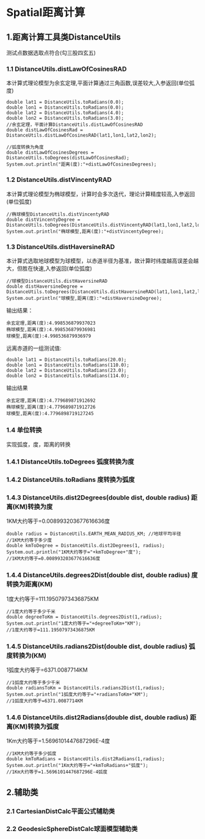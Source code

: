 # Spatial距离计算
## 1.距离计算工具类DistanceUtils
测试点数据选取点符合(勾三股四玄五)
### 1.1 DistanceUtils.distLawOfCosinesRAD
本计算式理论模型为余玄定理,平面计算通过三角函数,误差较大,入参返回(单位弧度)
```
double lat1 = DistanceUtils.toRadians(0.0);
double lon1 = DistanceUtils.toRadians(0.0);
double lat2 = DistanceUtils.toRadians(4.0);
double lon2 = DistanceUtils.toRadians(3.0);
//余玄定理，平面计算DistanceUtils.distLawOfCosinesRAD
double distLawOfCosinesRad = DistanceUtils.distLawOfCosinesRAD(lat1,lon1,lat2,lon2);

//弧度转换为角度
double distLawOfCosinesDegrees = DistanceUtils.toDegrees(distLawOfCosinesRad);
System.out.println("距离(度):"+distLawOfCosinesDegrees);
```
### 1.2 DistanceUtils.distVincentyRAD
本计算式理论模型为椭球模型，计算时会多次迭代，理论计算精度较高,入参返回(单位弧度)
```
//椭球模型DistanceUtils.distVincentyRAD
double distVincentyDegree = DistanceUtils.toDegrees(DistanceUtils.distVincentyRAD(lat1,lon1,lat2,lon2));
System.out.println("椭球模型,距离(度):"+distVincentyDegree);
```
### 1.3 DistanceUtils.distHaversineRAD
本计算式选取地球模型为球模型，以赤道半径为基准，故计算时纬度越高误差会越大，但胜在快速,入参返回(单位弧度)
```
//球模型DistanceUtils.distHaversineRAD
double distHaversineDegree = DistanceUtils.toDegrees(DistanceUtils.distHaversineRAD(lat1,lon1,lat2,lon2));
System.out.println("球模型,距离(度):"+distHaversineDegree);
```
输出结果：
```
余玄定理,距离(度):4.998536879937023
椭球模型,距离(度):4.998536879936981
球模型,距离(度):4.998536879936979
```
远离赤道的一组测试值:
```
double lat1 = DistanceUtils.toRadians(20.0);
double lon1 = DistanceUtils.toRadians(110.0);
double lat2 = DistanceUtils.toRadians(23.0);
double lon2 = DistanceUtils.toRadians(114.0);
```
输出结果
```
余玄定理,距离(度):4.779689871912692
椭球模型,距离(度):4.779689871912726
球模型,距离(度):4.7796898719127245
```
### 1.4 单位转换
实现弧度，度，距离的转换
### 1.4.1 DistanceUtils.toDegrees 弧度转换为度
### 1.4.2 DistanceUtils.toRadians 度转换为弧度
### 1.4.3 DistanceUtils.dist2Degrees(double dist, double radius) 距离(KM)转换为度
1KM大约等于=0.008993203677616636度
```
double radius = DistanceUtils.EARTH_MEAN_RADIUS_KM; //地球平均半径
//1KM大约等于多少度
double kmToDegree = DistanceUtils.dist2Degrees(1, radius);
System.out.println("1KM大约等于="+kmToDegree+"度");
//1KM大约等于=0.008993203677616636度
```
### 1.4.4 DistanceUtils.degrees2Dist(double dist, double radius) 度转换为距离(KM)
1度大约等于=111.19507973436875KM
```
//1度大约等于多少千米
double degreeToKm = DistanceUtils.degrees2Dist(1,radius);
System.out.println("1度大约等于="+degreeToKm+"KM");
//1度大约等于=111.19507973436875KM
```
### 1.4.5 DistanceUtils.radians2Dist(double dist, double radius) 弧度转换为(KM)
1弧度大约等于=6371.0087714KM
```
//1弧度大约等于多少千米
double radiansToKm = DistanceUtils.radians2Dist(1,radius);
System.out.println("1弧度大约等于="+radiansToKm+"KM");
//1弧度大约等于=6371.0087714KM
```
### 1.4.6 DistanceUtils.dist2Radians(double dist, double radius) 距离(KM)转换为弧度
1Km大约等于=1.5696101447687296E-4度
```
//1KM大约等于多少弧度
double kmToRadians = DistanceUtils.dist2Radians(1,radius);
System.out.println("1Km大约等于="+kmToRadians+"弧度");
//1Km大约等于=1.5696101447687296E-4弧度
```

## 2.辅助类
### 2.1 CartesianDistCalc平面公式辅助类
### 2.2 GeodesicSphereDistCalc球面模型辅助类
